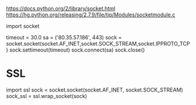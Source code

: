 https://docs.python.org/2/library/socket.html
https://hg.python.org/releasing/2.7.9/file/tip/Modules/socketmodule.c


import socket

timeout = 30.0
sa = ('80.35.57.186', 443)
sock = socket.socket(socket.AF_INET,socket.SOCK_STREAM,socket.IPPROTO_TCP)
sock.settimeout(timeout)
sock.connect(sa)
sock.close()


# SSL
import ssl
sock = socket.socket(socket.AF_INET, socket.SOCK_STREAM)
sock_ssl = ssl.wrap_socket(sock)

